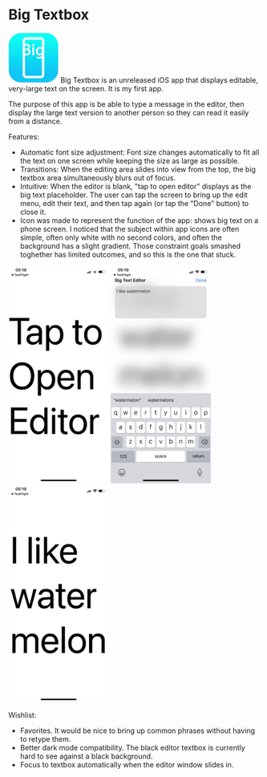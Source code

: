 # Big Textbox
<img src="rounded-corner-icon.png" width="100">
Big Textbox is an unreleased iOS app that displays editable, very-large text on the screen. It is my first app.

The purpose of this app is be able to type a message in the editor, then display the large text version to another person so they can read it easily from a distance.

Features:

- Automatic font size adjustment: Font size changes automatically to fit all the text on one screen while keeping the size as large as possible.
- Transitions: When the editing area slides into view from the top, the big textbox area simultaneously blurs out of focus.
- Intuitive: When the editor is blank, "tap to open editor" displays as the big text placeholder. The user can tap the screen to bring up the edit menu, edit their text, and then tap again (or tap the "Done" button) to close it.
- Icon was made to represent the function of the app: shows big text on a phone screen. I noticed that the subject within app icons are often simple, often only white with no second colors, and often the background has a slight gradient. Those constraint goals smashed toghether has limited outcomes, and so this is the one that stuck.

<img src="1.jpeg" width="200"> <img src="3.jpeg" width="200"> <img src="4.jpeg" width="200">

Wishlist:

- Favorites. It would be nice to bring up common phrases without having to retype them.
- Better dark mode compatibility. The black editor textbox is currently hard to see against a black background.
- Focus to textbox automatically when the editor window slides in.

